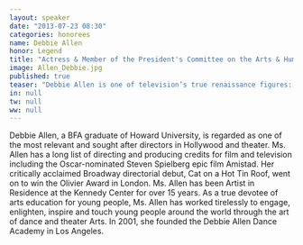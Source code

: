 ```yaml
---
layout: speaker
date: "2013-07-23 08:30"
categories: honorees
name: Debbie Allen
honor: Legend
title: "Actress & Member of the President's Committee on the Arts & Humanities"
image: Allen_Debbie.jpg
published: true
teaser: "Debbie Allen is one of television’s true renaissance figures: dancer, actor, singer, choreographer, director, producer, and writer. A dancer by training, Allen worked in professional theater, which paved the way to acting roles."
in: null
tw: null
ww: null
---
```

Debbie Allen, a BFA graduate of Howard University, is regarded as one of the most relevant and sought after directors in Hollywood and theater. Ms. Allen has a long list of directing and producing credits for film and television including the Oscar-nominated Steven Spielberg epic film Amistad. Her critically acclaimed Broadway directorial debut, Cat on a Hot Tin Roof, went on to win the Olivier Award in London. Ms. Allen has been Artist in Residence at the Kennedy Center for over 15 years. 
As a true devotee of arts education for young people, Ms. Allen has worked tirelessly to engage, enlighten, inspire and touch young people around the world through the art of dance and theater Arts. In 2001, she founded the Debbie Allen Dance Academy in Los Angeles.




